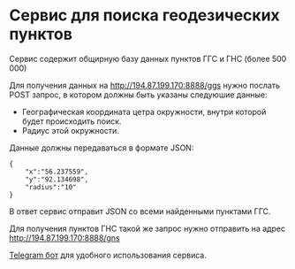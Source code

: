 # Сервис для поиска геодезических пунктов
Сервис содержит общирную базу данных пунктов ГГС и ГНС (более 500 000)

Для получения данных на http://194.87.199.170:8888/ggs нужно послать POST запрос, в котором должны быть указаны следуюшие данные:
* Географическая координата цетра окружности, внутри которой будет происходить поиск.
* Радиус этой окружности.

Данные должны передаваться в формате JSON:

    {
        "x":"56.237559",
        "y":"92.134698",
        "radius":"10"
    }

В ответ сервис отправит JSON со всеми найденными пунктами ГГС.

Для получения пунктов ГНС такой же запрос нужно отправить на адрес http://194.87.199.170:8888/gns

[Telegram бот](https://github.com/RealSkif/geopointsTgBot) для удобного использования сервиса.
